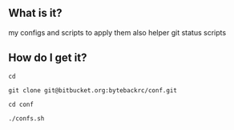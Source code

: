 ## What is it? ##
my configs and scripts to apply them also helper git status scripts

## How do I get it? ##
`cd`

`git clone git@bitbucket.org:bytebackrc/conf.git`

`cd conf`

`./confs.sh`
